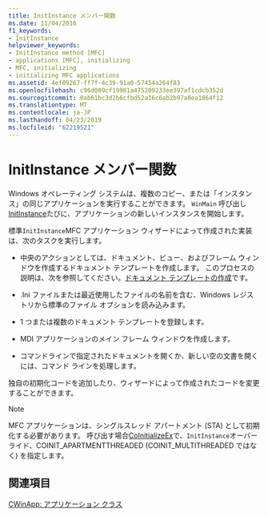 ```yaml
---
title: InitInstance メンバー関数
ms.date: 11/04/2016
f1_keywords:
- InitInstance
helpviewer_keywords:
- InitInstance method [MFC]
- applications [MFC], initializing
- MFC, initializing
- initializing MFC applications
ms.assetid: 4ef09267-ff7f-4c39-91a0-57454a264f83
ms.openlocfilehash: c96d009cf19981a475209233ee397af1cdcb352d
ms.sourcegitcommit: 0ab61bc3d2b6cfbd52a16c6ab2b97a8ea1864f12
ms.translationtype: MT
ms.contentlocale: ja-JP
ms.lasthandoff: 04/23/2019
ms.locfileid: "62219521"
---
```

# <a name="initinstance-member-function"></a>InitInstance メンバー関数

Windows オペレーティング システムは、複数のコピー、または「インスタンス」の同じアプリケーションを実行することができます。 `WinMain` 呼び出し[InitInstance](../mfc/reference/cwinapp-class.md#initinstance)たびに、アプリケーションの新しいインスタンスを開始します。

標準`InitInstance`MFC アプリケーション ウィザードによって作成された実装は、次のタスクを実行します。

- 中央のアクションとしては、ドキュメント、ビュー、およびフレーム ウィンドウを作成するドキュメント テンプレートを作成します。 このプロセスの説明は、次を参照してください。[ドキュメント テンプレートの作成](../mfc/document-template-creation.md)です。

- .Ini ファイルまたは最近使用したファイルの名前を含む、Windows レジストリから標準のファイル オプションを読み込みます。

- 1 つまたは複数のドキュメント テンプレートを登録します。

- MDI アプリケーションのメイン フレーム ウィンドウを作成します。

- コマンドラインで指定されたドキュメントを開くか、新しい空の文書を開くには、コマンド ラインを処理します。

独自の初期化コードを追加したり、ウィザードによって作成されたコードを変更することができます。

> [!NOTE]
>  MFC アプリケーションは、シングルスレッド アパートメント (STA) として初期化する必要があります。 呼び出す場合[CoInitializeEx](/windows/desktop/api/combaseapi/nf-combaseapi-coinitializeex)で、`InitInstance`オーバーライド、COINIT_APARTMENTTHREADED (COINIT_MULTITHREADED ではなく) を指定します。

## <a name="see-also"></a>関連項目

[CWinApp: アプリケーション クラス](../mfc/cwinapp-the-application-class.md)
